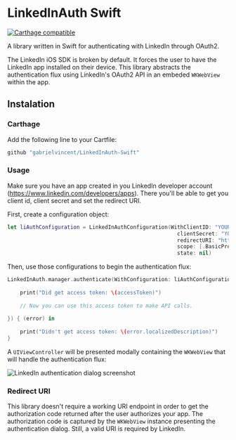 # LinkedInAuth Swift

[![Carthage compatible](https://img.shields.io/badge/Carthage-compatible-4BC51D.svg?style=flat)](https://github.com/Carthage/Carthage)

A library written in Swift for authenticating with LinkedIn through OAuth2.

The LinkedIn iOS SDK is broken by default. It forces the user to have the LinkedIn app installed on their device. This library abstracts the authentication flux using LinkedIn's OAuth2 API in an embeded `WKWebView` within the app.

## Instalation

### Carthage

Add the following line to your Cartfile:

````ruby
github "gabrielvincent/LinkedInAuth-Swift"
````
### Usage

Make sure you have an app created in you LinkedIn developer account (https://www.linkedin.com/developers/apps). There you'll be able to get you client id, client secret and set the redirect URI.

First, create a configuration object:

````swift
let liAuthConfiguration = LinkedInAuthConfiguration(WithClientID: "YOUR_LINKEDIN_CLIENT_ID",
                                                      clientSecret: "YOUR_LINKEDIN_CLIENT_SECRET",
                                                      redirectURI: "https://your_redirect_uri.com",
                                                      scope: [.BasicProfile, .EmailAddress],
                                                      state: nil)
````

Then, use those configurations to begin the authentication flux:

````swift
LinkedInAuth.manager.authenticate(WithConfiguration: liAuthConfiguration, success: { (accessToken) in
            
    print("Did get access token: \(accessToken)")
    
    // Now you can use this access token to make API calls.
    
}) { (error) in
    
    print("Didn't get access token: \(error.localizedDescription)")
}
````

A `UIViewController` will be presented modally containing the `WKWebView` that will handle the authentication flux:

![LinkedIn authentication dialog screenshot](https://i.imgur.com/DTAhG8P.png)

### Redirect URI

This library doesn't require a working URI endpoint in order to get the authorization code returned after the user authorizes your app. The authorization code is captured by the `WKWebView` instance presenting the authentication dialog. Still, a valid URI is required by LinkedIn.